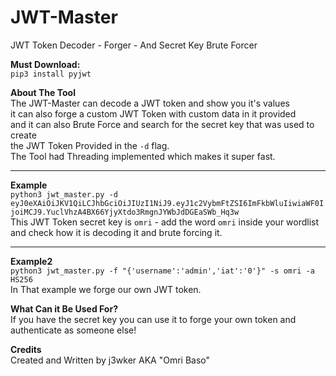 # JWT-Master
JWT Token Decoder - Forger - And Secret Key Brute Forcer  

**Must Download:**    
`pip3 install pyjwt`

**About The Tool**    
The JWT-Master can decode a JWT token and show you it's values  
it can also forge a custom JWT Token with custom data in it provided  
and it can also Brute Force and search for the secret key that was used to create  
the JWT Token Provided in the `-d` flag.  
The Tool had Threading implemented which makes it super fast.  

_________________________________________________________________________________  

**Example**  
`python3 jwt_master.py -d eyJ0eXAiOiJKV1QiLCJhbGciOiJIUzI1NiJ9.eyJ1c2VybmFtZSI6ImFkbWluIiwiaWF0IjoiMCJ9.YuclVhzA4BX66YjyXtdo3RmgnJYWbJdDGEaSWb_Hq3w`  
This JWT Token secret key is `omri` - add the word `omri` inside your wordlist  
and check how it is decoding it and brute forcing it.  
_________________________________________________________________________________
**Example2**  
`python3 jwt_master.py -f "{'username':'admin','iat':'0'}" -s omri -a HS256`  
In That example we forge our own JWT token.  

**What Can it Be Used For?**  
If you have the secret key you can use it to forge your own token 
and authenticate as someone else!

**Credits**  
Created and Written by j3wker AKA "Omri Baso"

